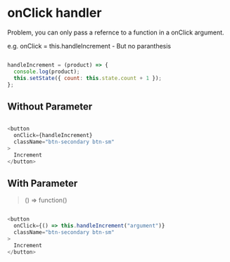 # onClick handler

Problem, you can only pass a refernce to a function in a onClick argument.

e.g. onClick = this.handleIncrement  - But no paranthesis

```js

handleIncrement = (product) => {
  console.log(product);
  this.setState({ count: this.state.count + 1 });
};

```

## Without Parameter

```js

<button
  onClick={handleIncrement}
  className="btn-secondary btn-sm"
>
  Increment
</button>

```

## With Parameter

> () => function()

```js

<button
  onClick={() => this.handleIncrement("argument")}
  className="btn-secondary btn-sm"
>
  Increment
</button>

```
